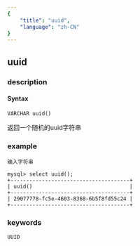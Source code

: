 ```yaml
---
{
    "title": "uuid",
    "language": "zh-CN"
}
---
```


<!-- 
Licensed to the Apache Software Foundation (ASF) under one
or more contributor license agreements.  See the NOTICE file
distributed with this work for additional information
regarding copyright ownership.  The ASF licenses this file
to you under the Apache License, Version 2.0 (the
"License"); you may not use this file except in compliance
with the License.  You may obtain a copy of the License at

  http://www.apache.org/licenses/LICENSE-2.0

Unless required by applicable law or agreed to in writing,
software distributed under the License is distributed on an
"AS IS" BASIS, WITHOUT WARRANTIES OR CONDITIONS OF ANY
KIND, either express or implied.  See the License for the
specific language governing permissions and limitations
under the License.
-->

## uuid
### description
#### Syntax

`VARCHAR uuid()`

返回一个随机的uuid字符串


### example

```
输入字符串

mysql> select uuid();
+--------------------------------------+
| uuid()                               |
+--------------------------------------+
| 29077778-fc5e-4603-8368-6b5f8fd55c24 |
+--------------------------------------+

```

### keywords
    UUID

